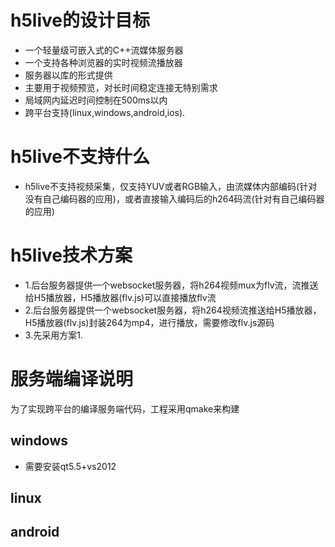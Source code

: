 # h5live的设计目标

* 一个轻量级可嵌入式的C++流媒体服务器
* 一个支持各种浏览器的实时视频流播放器
* 服务器以库的形式提供
* 主要用于视频预览，对长时间稳定连接无特别需求
* 局域网内延迟时间控制在500ms以内
* 跨平台支持(linux,windows,android,ios).


# h5live不支持什么
* h5live不支持视频采集，仅支持YUV或者RGB输入，由流媒体内部编码(针对没有自己编码器的应用)，或者直接输入编码后的h264码流(针对有自己编码器的应用)

# h5live技术方案
* 1.后台服务器提供一个websocket服务器，将h264视频mux为flv流，流推送给H5播放器，H5播放器(flv.js)可以直接播放flv流
* 2.后台服务器提供一个websocket服务器，将h264视频流推送给H5播放器，H5播放器(flv.js)封装264为mp4，进行播放，需要修改flv.js源码
* 3.先采用方案1.


# 服务端编译说明

为了实现跨平台的编译服务端代码，工程采用qmake来构建

## windows

* 需要安装qt5.5+vs2012

## linux

## android


